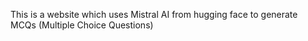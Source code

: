 This is a website which uses Mistral AI from hugging face to generate MCQs (Multiple Choice Questions)
